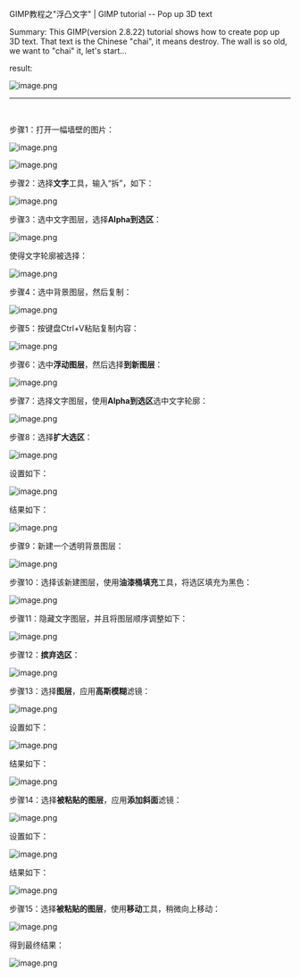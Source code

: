 GIMP教程之"浮凸文字" | GIMP tutorial -- Pop up 3D text

Summary: This GIMP(version 2.8.22) tutorial shows how to create pop up 3D text.
That text is the Chinese "chai", it means destroy. The wall is so old, we want to "chai" it, let's start...
 
result:

![image.png](https://res.cloudinary.com/hpiynhbhq/image/upload/v1514615029/f9wq90nnyipi6zu7fmvs.png)

---
</br>

步骤1：打开一幅墙壁的图片：

![image.png](https://res.cloudinary.com/hpiynhbhq/image/upload/v1514612064/rpnjlee9nebd9290d6mn.png)

![image.png](https://res.cloudinary.com/hpiynhbhq/image/upload/v1514612195/rmukg4kujgu0exib6zso.png)

步骤2：选择**文字**工具，输入“拆”，如下：

![image.png](https://res.cloudinary.com/hpiynhbhq/image/upload/v1514612441/vjez9qihvsrtfo65p7zq.png)

步骤3：选中文字图层，选择**Alpha到选区**：

![image.png](https://res.cloudinary.com/hpiynhbhq/image/upload/v1514612554/h8wvmc4ofqgueavbdjey.png)

使得文字轮廓被选择：

![image.png](https://res.cloudinary.com/hpiynhbhq/image/upload/v1514612596/zh0t2l5sxgyiqdvbtktl.png)

步骤4：选中背景图层，然后复制：

![image.png](https://res.cloudinary.com/hpiynhbhq/image/upload/v1514612681/piyedloynmsuqoptmrlf.png)

步骤5：按键盘Ctrl+V粘贴复制内容：

![image.png](https://res.cloudinary.com/hpiynhbhq/image/upload/v1514612802/majzduvs630ajfz3teke.png)

步骤6：选中**浮动图层**，然后选择**到新图层**：

![image.png](https://res.cloudinary.com/hpiynhbhq/image/upload/v1514612887/h4h2oyy1c8nlrtwtugxn.png)

步骤7：选择文字图层，使用**Alpha到选区**选中文字轮廓：

![image.png](https://res.cloudinary.com/hpiynhbhq/image/upload/v1514613127/l7omhltkikvfskrneida.png)

步骤8：选择**扩大选区**：

![image.png](https://res.cloudinary.com/hpiynhbhq/image/upload/v1514613164/xqozgk2ig6fln2lrwqqk.png)

设置如下：

![image.png](https://res.cloudinary.com/hpiynhbhq/image/upload/v1514613195/ndlyn0iqcxyyrm2ppwrb.png)

结果如下：

![image.png](https://res.cloudinary.com/hpiynhbhq/image/upload/v1514613254/si4lh7dtyihgkuwd5fhn.png)

步骤9：新建一个透明背景图层：

![image.png](https://res.cloudinary.com/hpiynhbhq/image/upload/v1514613339/liylkkz8yc62j3atilfg.png)

步骤10：选择该新建图层，使用**油漆桶填充**工具，将选区填充为黑色：

![image.png](https://res.cloudinary.com/hpiynhbhq/image/upload/v1514613449/xzg0niyvwqi2e8iomrtt.png)

步骤11：隐藏文字图层，并且将图层顺序调整如下：

![image.png](https://res.cloudinary.com/hpiynhbhq/image/upload/v1514613554/ezei8uvkpiz8eaha6ajz.png)

步骤12：**摈弃选区**：

![image.png](https://res.cloudinary.com/hpiynhbhq/image/upload/v1514614670/mecsyt87zj84ghjoyari.png)

步骤13：选择**图层**，应用**高斯模糊**滤镜：

![image.png](https://res.cloudinary.com/hpiynhbhq/image/upload/v1514614716/s43cpbmg8piru4tsd9ui.png)

设置如下：

![image.png](https://res.cloudinary.com/hpiynhbhq/image/upload/v1514614756/akgoiod8t4kk3n5peis1.png)

结果如下：

![image.png](https://res.cloudinary.com/hpiynhbhq/image/upload/v1514614782/mwj3vfnz6xzdcczxzjie.png)

步骤14：选择**被粘贴的图层**，应用**添加斜面**滤镜：

![image.png](https://res.cloudinary.com/hpiynhbhq/image/upload/v1514614824/iykzj56kiy8temhzqkvn.png)

设置如下：

![image.png](https://res.cloudinary.com/hpiynhbhq/image/upload/v1514614852/uaurbufsqhwnt8tzlrn1.png)

结果如下：

![image.png](https://res.cloudinary.com/hpiynhbhq/image/upload/v1514614874/jqdoxolm4u2czndexumj.png)

步骤15：选择**被粘贴的图层**，使用**移动**工具，稍微向上移动：

![image.png](https://res.cloudinary.com/hpiynhbhq/image/upload/v1514614992/vw2t2pij3nl5dvungz5h.png)

得到最终结果：

![image.png](https://res.cloudinary.com/hpiynhbhq/image/upload/v1514615029/f9wq90nnyipi6zu7fmvs.png)

